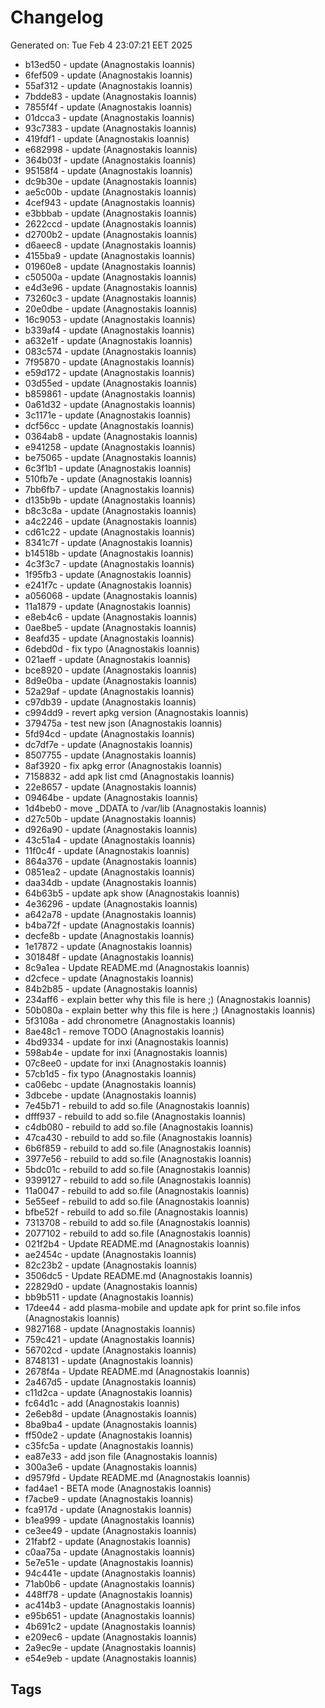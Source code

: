 # Changelog
Generated on: Tue Feb  4 23:07:21 EET 2025

* b13ed50 - update (Anagnostakis Ioannis)
* 6fef509 - update (Anagnostakis Ioannis)
* 55af312 - update (Anagnostakis Ioannis)
* 7bdde83 - update (Anagnostakis Ioannis)
* 7855f4f - update (Anagnostakis Ioannis)
* 01dcca3 - update (Anagnostakis Ioannis)
* 93c7383 - update (Anagnostakis Ioannis)
* 419fdf1 - update (Anagnostakis Ioannis)
* e682998 - update (Anagnostakis Ioannis)
* 364b03f - update (Anagnostakis Ioannis)
* 95158f4 - update (Anagnostakis Ioannis)
* dc9b30e - update (Anagnostakis Ioannis)
* ae5c00b - update (Anagnostakis Ioannis)
* 4cef943 - update (Anagnostakis Ioannis)
* e3bbbab - update (Anagnostakis Ioannis)
* 2622ccd - update (Anagnostakis Ioannis)
* d2700b2 - update (Anagnostakis Ioannis)
* d6aeec8 - update (Anagnostakis Ioannis)
* 4155ba9 - update (Anagnostakis Ioannis)
* 01960e8 - update (Anagnostakis Ioannis)
* c50500a - update (Anagnostakis Ioannis)
* e4d3e96 - update (Anagnostakis Ioannis)
* 73260c3 - update (Anagnostakis Ioannis)
* 20e0dbe - update (Anagnostakis Ioannis)
* 16c9053 - update (Anagnostakis Ioannis)
* b339af4 - update (Anagnostakis Ioannis)
* a632e1f - update (Anagnostakis Ioannis)
* 083c574 - update (Anagnostakis Ioannis)
* 7f95870 - update (Anagnostakis Ioannis)
* e59d172 - update (Anagnostakis Ioannis)
* 03d55ed - update (Anagnostakis Ioannis)
* b859861 - update (Anagnostakis Ioannis)
* 0a61d32 - update (Anagnostakis Ioannis)
* 3c1171e - update (Anagnostakis Ioannis)
* dcf56cc - update (Anagnostakis Ioannis)
* 0364ab8 - update (Anagnostakis Ioannis)
* e941258 - update (Anagnostakis Ioannis)
* be75065 - update (Anagnostakis Ioannis)
* 6c3f1b1 - update (Anagnostakis Ioannis)
* 510fb7e - update (Anagnostakis Ioannis)
* 7bb6fb7 - update (Anagnostakis Ioannis)
* d135b9b - update (Anagnostakis Ioannis)
* b8c3c8a - update (Anagnostakis Ioannis)
* a4c2246 - update (Anagnostakis Ioannis)
* cd61c22 - update (Anagnostakis Ioannis)
* 8341c7f - update (Anagnostakis Ioannis)
* b14518b - update (Anagnostakis Ioannis)
* 4c3f3c7 - update (Anagnostakis Ioannis)
* 1f95fb3 - update (Anagnostakis Ioannis)
* e241f7c - update (Anagnostakis Ioannis)
* a056068 - update (Anagnostakis Ioannis)
* 11a1879 - update (Anagnostakis Ioannis)
* e8eb4c6 - update (Anagnostakis Ioannis)
* 0ae8be5 - update (Anagnostakis Ioannis)
* 8eafd35 - update (Anagnostakis Ioannis)
* 6debd0d - fix typo (Anagnostakis Ioannis)
* 021aeff - update (Anagnostakis Ioannis)
* bce8920 - update (Anagnostakis Ioannis)
* 8d9e0ba - update (Anagnostakis Ioannis)
* 52a29af - update (Anagnostakis Ioannis)
* c97db39 - update (Anagnostakis Ioannis)
* c994dd9 - revert apkg version (Anagnostakis Ioannis)
* 379475a - test new json (Anagnostakis Ioannis)
* 5fd94cd - update (Anagnostakis Ioannis)
* dc7df7e - update (Anagnostakis Ioannis)
* 8507755 - update (Anagnostakis Ioannis)
* 8af3920 - fix apkg error (Anagnostakis Ioannis)
* 7158832 - add apk list cmd (Anagnostakis Ioannis)
* 22e8657 - update (Anagnostakis Ioannis)
* 09464be - update (Anagnostakis Ioannis)
* 1d4beb0 - move _DDATA to /var/lib (Anagnostakis Ioannis)
* d27c50b - update (Anagnostakis Ioannis)
* d926a90 - update (Anagnostakis Ioannis)
* 43c51a4 - update (Anagnostakis Ioannis)
* 11f0c4f - update (Anagnostakis Ioannis)
* 864a376 - update (Anagnostakis Ioannis)
* 0851ea2 - update (Anagnostakis Ioannis)
* daa34db - update (Anagnostakis Ioannis)
* 64b63b5 - update apk show (Anagnostakis Ioannis)
* 4e36296 - update (Anagnostakis Ioannis)
* a642a78 - update (Anagnostakis Ioannis)
* b4ba72f - update (Anagnostakis Ioannis)
* decfe8b - update (Anagnostakis Ioannis)
* 1e17872 - update (Anagnostakis Ioannis)
* 301848f - update (Anagnostakis Ioannis)
* 8c9a1ea - Update README.md (Anagnostakis Ioannis)
* d2cfece - update (Anagnostakis Ioannis)
* 84b2b85 - update (Anagnostakis Ioannis)
* 234aff6 - explain better why this file is here ;) (Anagnostakis Ioannis)
* 50b080a - explain better why this file is here ;) (Anagnostakis Ioannis)
* 5f3108a - add chronometre (Anagnostakis Ioannis)
* 8ae48c1 - remove TODO (Anagnostakis Ioannis)
* 4bd9334 - update for inxi (Anagnostakis Ioannis)
* 598ab4e - update for inxi (Anagnostakis Ioannis)
* 07c8ee0 - update for inxi (Anagnostakis Ioannis)
* 57cb1d5 - fix typo (Anagnostakis Ioannis)
* ca06ebc - update (Anagnostakis Ioannis)
* 3dbcebe - update (Anagnostakis Ioannis)
* 7e45b71 - rebuild to add so.file (Anagnostakis Ioannis)
* dfff937 - rebuild to add so.file (Anagnostakis Ioannis)
* c4db080 - rebuild to add so.file (Anagnostakis Ioannis)
* 47ca430 - rebuild to add so.file (Anagnostakis Ioannis)
* 6b6f859 - rebuild to add so.file (Anagnostakis Ioannis)
* 3977e56 - rebuild to add so.file (Anagnostakis Ioannis)
* 5bdc01c - rebuild to add so.file (Anagnostakis Ioannis)
* 9399127 - rebuild to add so.file (Anagnostakis Ioannis)
* 11a0047 - rebuild to add so.file (Anagnostakis Ioannis)
* 5e55eef - rebuild to add so.file (Anagnostakis Ioannis)
* bfbe52f - rebuild to add so.file (Anagnostakis Ioannis)
* 7313708 - rebuild to add so.file (Anagnostakis Ioannis)
* 2077102 - rebuild to add so.file (Anagnostakis Ioannis)
* 021f2b4 - Update README.md (Anagnostakis Ioannis)
* ae2454c - update (Anagnostakis Ioannis)
* 82c23b2 - update (Anagnostakis Ioannis)
* 3506dc5 - Update README.md (Anagnostakis Ioannis)
* 22829d0 - update (Anagnostakis Ioannis)
* bb9b511 - update (Anagnostakis Ioannis)
* 17dee44 - add plasma-mobile and update apk for print so.file infos (Anagnostakis Ioannis)
* 9827168 - update (Anagnostakis Ioannis)
* 759c421 - update (Anagnostakis Ioannis)
* 56702cd - update (Anagnostakis Ioannis)
* 8748131 - update (Anagnostakis Ioannis)
* 2678f4a - Update README.md (Anagnostakis Ioannis)
* 2a467d5 - update (Anagnostakis Ioannis)
* c11d2ca - update (Anagnostakis Ioannis)
* fc64d1c - add (Anagnostakis Ioannis)
* 2e6eb8d - update (Anagnostakis Ioannis)
* 8ba9ba4 - update (Anagnostakis Ioannis)
* ff50de2 - update (Anagnostakis Ioannis)
* c35fc5a - update (Anagnostakis Ioannis)
* ea87e33 - add json file (Anagnostakis Ioannis)
* 300a3e6 - update (Anagnostakis Ioannis)
* d9579fd - Update README.md (Anagnostakis Ioannis)
* fad4ae1 - BETA mode (Anagnostakis Ioannis)
* f7acbe9 - update (Anagnostakis Ioannis)
* fca917d - update (Anagnostakis Ioannis)
* b1ea999 - update (Anagnostakis Ioannis)
* ce3ee49 - update (Anagnostakis Ioannis)
* 21fabf2 - update (Anagnostakis Ioannis)
* c0aa75a - update (Anagnostakis Ioannis)
* 5e7e51e - update (Anagnostakis Ioannis)
* 94c441e - update (Anagnostakis Ioannis)
* 71ab0b6 - update (Anagnostakis Ioannis)
* 448ff78 - update (Anagnostakis Ioannis)
* ac414b3 - update (Anagnostakis Ioannis)
* e95b651 - update (Anagnostakis Ioannis)
* 4b691c2 - update (Anagnostakis Ioannis)
* e209ec6 - update (Anagnostakis Ioannis)
* 2a9ec9e - update (Anagnostakis Ioannis)
* e54e9eb - update (Anagnostakis Ioannis)
## Tags
